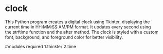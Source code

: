 # clock
This Python program creates a digital clock using Tkinter, displaying the current time in HH:MM:SS AM/PM format. It updates every second using the strftime function and the after method. The clock is styled with a custom font, background, and foreground color for better visibility.

#modules required
1.thinkter
2.time
